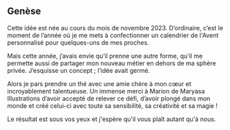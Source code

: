 ## Genèse

Cette idée est née au cours du mois de novembre 2023. D’ordinaire, c’est le moment de l’année où je me mets à confectionner un calendrier de l'Avent personnalisé pour quelques-uns de mes proches.

Mais cette année, j’avais envie qu’il prenne une autre forme, qu’il me permette aussi de partager mon nouveau métier en dehors de ma sphère privée. J’esquisse un concept ; l’idée avait germé.

Alors je pars prendre un thé avec une amie chère à mon cœur et incroyablement talentueuse. Un immense merci à Marion de Maryasa Illustrations d’avoir accepté de relever ce défi, d’avoir plongé dans mon monde et créé celui-ci avec toute sa sensibilité, sa créativité et sa magie !

Le résultat est sous vos yeux et j'espère qu'il vous plaît autant qu'à nous.
